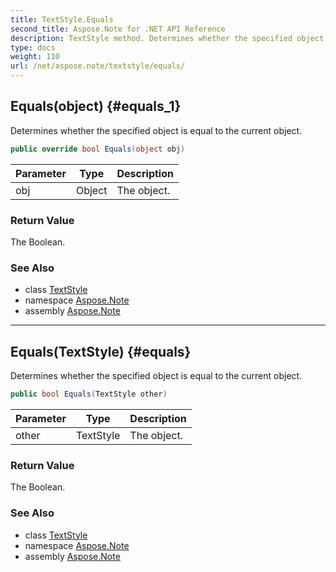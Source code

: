 ```yaml
---
title: TextStyle.Equals
second_title: Aspose.Note for .NET API Reference
description: TextStyle method. Determines whether the specified object is equal to the current object
type: docs
weight: 110
url: /net/aspose.note/textstyle/equals/
---
```

## Equals(object) {#equals_1}

Determines whether the specified object is equal to the current object.

```csharp
public override bool Equals(object obj)
```

| Parameter | Type | Description |
| --- | --- | --- |
| obj | Object | The object. |

### Return Value

The Boolean.

### See Also

* class [TextStyle](../)
* namespace [Aspose.Note](../../textstyle/)
* assembly [Aspose.Note](../../../)

---

## Equals(TextStyle) {#equals}

Determines whether the specified object is equal to the current object.

```csharp
public bool Equals(TextStyle other)
```

| Parameter | Type | Description |
| --- | --- | --- |
| other | TextStyle | The object. |

### Return Value

The Boolean.

### See Also

* class [TextStyle](../)
* namespace [Aspose.Note](../../textstyle/)
* assembly [Aspose.Note](../../../)


